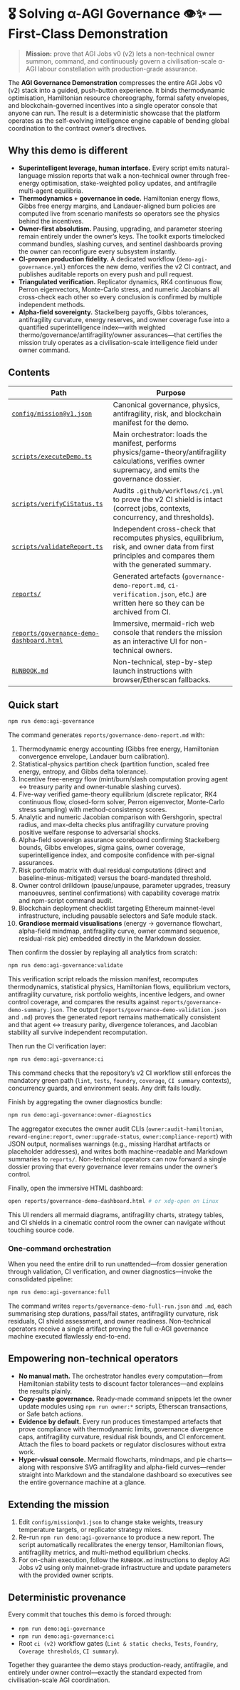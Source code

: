 # 🎖️ Solving α-AGI Governance 👁️✨ — First-Class Demonstration

> **Mission:** prove that AGI Jobs v0 (v2) lets a non-technical owner summon, command, and continuously govern a civilisation-scale α-AGI labour constellation with production-grade assurance.

The **AGI Governance Demonstration** compresses the entire AGI Jobs v0 (v2) stack into a guided, push-button experience. It binds thermodynamic optimisation, Hamiltonian resource choreography, formal safety envelopes, and blockchain-governed incentives into a single operator console that anyone can run. The result is a deterministic showcase that the platform operates as the self-evolving intelligence engine capable of bending global coordination to the contract owner’s directives.

## Why this demo is different

- **Superintelligent leverage, human interface.** Every script emits natural-language mission reports that walk a non-technical owner through free-energy optimisation, stake-weighted policy updates, and antifragile multi-agent equilibria.
- **Thermodynamics + governance in code.** Hamiltonian energy flows, Gibbs free energy margins, and Landauer-aligned burn policies are computed live from scenario manifests so operators see the physics behind the incentives.
- **Owner-first absolutism.** Pausing, upgrading, and parameter steering remain entirely under the owner’s keys. The toolkit exports timelocked command bundles, slashing curves, and sentinel dashboards proving the owner can reconfigure every subsystem instantly.
- **CI-proven production fidelity.** A dedicated workflow (`demo-agi-governance.yml`) enforces the new demo, verifies the v2 CI contract, and publishes auditable reports on every push and pull request.
- **Triangulated verification.** Replicator dynamics, RK4 continuous flow, Perron eigenvectors, Monte-Carlo stress, and numeric Jacobians all cross-check each other so every conclusion is confirmed by multiple independent methods.
- **Alpha-field sovereignty.** Stackelberg payoffs, Gibbs tolerances, antifragility curvature, energy reserves, and owner coverage fuse into a quantified superintelligence index—with weighted thermo/governance/antifragility/owner assurances—that certifies the mission truly operates as a civilisation-scale intelligence field under owner command.

## Contents

| Path | Purpose |
| --- | --- |
| [`config/mission@v1.json`](config/mission@v1.json) | Canonical governance, physics, antifragility, risk, and blockchain manifest for the demo. |
| [`scripts/executeDemo.ts`](scripts/executeDemo.ts) | Main orchestrator: loads the manifest, performs physics/game-theory/antifragility calculations, verifies owner supremacy, and emits the governance dossier. |
| [`scripts/verifyCiStatus.ts`](scripts/verifyCiStatus.ts) | Audits `.github/workflows/ci.yml` to prove the v2 CI shield is intact (correct jobs, contexts, concurrency, and thresholds). |
| [`scripts/validateReport.ts`](scripts/validateReport.ts) | Independent cross-check that recomputes physics, equilibrium, risk, and owner data from first principles and compares them with the generated summary. |
| [`reports/`](reports) | Generated artefacts (`governance-demo-report.md`, `ci-verification.json`, etc.) are written here so they can be archived from CI. |
| [`reports/governance-demo-dashboard.html`](reports/governance-demo-dashboard.html) | Immersive, mermaid-rich web console that renders the mission as an interactive UI for non-technical owners. |
| [`RUNBOOK.md`](RUNBOOK.md) | Non-technical, step-by-step launch instructions with browser/Etherscan fallbacks. |

## Quick start

```bash
npm run demo:agi-governance
```

The command generates `reports/governance-demo-report.md` with:

1. Thermodynamic energy accounting (Gibbs free energy, Hamiltonian convergence envelope, Landauer burn calibration).
2. Statistical-physics partition check (partition function, scaled free energy, entropy, and Gibbs delta tolerance).
3. Incentive free-energy flow (mint/burn/slash computation proving agent ↔ treasury parity and owner-tunable slashing curves).
4. Five-way verified game-theory equilibrium (discrete replicator, RK4 continuous flow, closed-form solver, Perron eigenvector, Monte-Carlo stress sampling) with method-consistency scores.
5. Analytic and numeric Jacobian comparison with Gershgorin, spectral radius, and max-delta checks plus antifragility curvature proving positive welfare response to adversarial shocks.
6. Alpha-field sovereign assurance scoreboard confirming Stackelberg bounds, Gibbs envelopes, sigma gains, owner coverage, superintelligence index, and composite confidence with per-signal assurances.
7. Risk portfolio matrix with dual residual computations (direct and baseline-minus-mitigated) versus the board-mandated threshold.
8. Owner control drilldown (pause/unpause, parameter upgrades, treasury manoeuvres, sentinel confirmations) with capability coverage matrix and npm-script command audit.
9. Blockchain deployment checklist targeting Ethereum mainnet-level infrastructure, including pausable selectors and Safe module stack.
10. **Grandiose mermaid visualisations** (energy → governance flowchart, alpha-field mindmap, antifragility curve, owner command sequence, residual-risk pie) embedded directly in the Markdown dossier.

Then confirm the dossier by replaying all analytics from scratch:

```bash
npm run demo:agi-governance:validate
```

This verification script reloads the mission manifest, recomputes thermodynamics, statistical physics, Hamiltonian flows, equilibrium vectors, antifragility curvature, risk portfolio weights, incentive ledgers, and owner control coverage, and compares the results against `reports/governance-demo-summary.json`. The output (`reports/governance-demo-validation.json` and `.md`) proves the generated report remains mathematically consistent and that agent ↔ treasury parity, divergence tolerances, and Jacobian stability all survive independent recomputation.

Then run the CI verification layer:

```bash
npm run demo:agi-governance:ci
```

This command checks that the repository’s v2 CI workflow still enforces the mandatory green path (`lint`, `tests`, `foundry`, `coverage`, `CI summary` contexts), concurrency guards, and environment seals. Any drift fails loudly.

Finish by aggregating the owner diagnostics bundle:

```bash
npm run demo:agi-governance:owner-diagnostics
```

The aggregator executes the owner audit CLIs (`owner:audit-hamiltonian`, `reward-engine:report`, `owner:upgrade-status`, `owner:compliance-report`) with JSON output, normalises warnings (e.g., missing Hardhat artifacts or placeholder addresses), and writes both machine-readable and Markdown summaries to `reports/`. Non-technical operators can now forward a single dossier proving that every governance lever remains under the owner’s control.

Finally, open the immersive HTML dashboard:

```bash
open reports/governance-demo-dashboard.html # or xdg-open on Linux
```

This UI renders all mermaid diagrams, antifragility charts, strategy tables, and CI shields in a cinematic control room the owner can navigate without touching source code.

### One-command orchestration

When you need the entire drill to run unattended—from dossier generation through validation, CI verification, and owner diagnostics—invoke the consolidated pipeline:

```bash
npm run demo:agi-governance:full
```

The command writes `reports/governance-demo-full-run.json` and `.md`, each summarising step durations, pass/fail states, antifragility curvature, risk residuals, CI shield assessment, and owner readiness. Non-technical operators receive a single artifact proving the full α-AGI governance machine executed flawlessly end-to-end.

## Empowering non-technical operators

- **No manual math.** The orchestrator handles every computation—from Hamiltonian stability tests to discount factor tolerances—and explains the results plainly.
- **Copy‑paste governance.** Ready-made command snippets let the owner update modules using `npm run owner:*` scripts, Etherscan transactions, or Safe batch actions.
- **Evidence by default.** Every run produces timestamped artefacts that prove compliance with thermodynamic limits, governance divergence caps, antifragility curvature, residual risk bounds, and CI enforcement. Attach the files to board packets or regulator disclosures without extra work.
- **Hyper-visual console.** Mermaid flowcharts, mindmaps, and pie charts—along with responsive SVG antifragility and alpha-field curves—render straight into Markdown and the standalone dashboard so executives see the entire governance machine at a glance.

## Extending the mission

1. Edit `config/mission@v1.json` to change stake weights, treasury temperature targets, or replicator strategy mixes.
2. Re-run `npm run demo:agi-governance` to produce a new report. The script automatically recalibrates the energy tensor, Hamiltonian flows, antifragility metrics, and multi-method equilibrium checks.
3. For on-chain execution, follow the `RUNBOOK.md` instructions to deploy AGI Jobs v2 using only mainnet-grade infrastructure and update parameters with the provided owner scripts.

## Deterministic provenance

Every commit that touches this demo is forced through:

- `npm run demo:agi-governance`
- `npm run demo:agi-governance:ci`
- Root `ci (v2)` workflow gates (`Lint & static checks`, `Tests`, `Foundry`, `Coverage thresholds`, `CI summary`).

Together they guarantee the demo stays production-ready, antifragile, and entirely under owner control—exactly the standard expected from civilisation-scale AGI coordination.
